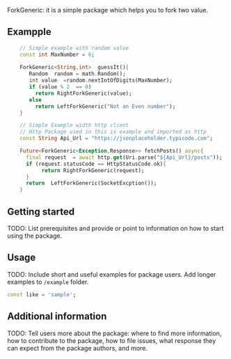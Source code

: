 

ForkGeneric: it is a simple package which  helps you to fork two value.
## Exampple
```dart 
    // Simple example with random value  
    const int MaxNumber = 6; 
    
    ForkGeneric<String,int>  guessIt(){
       Random  random = math.Random(); 
       int value  =random.nextIntOfDigits(MaxNumber);
       if (value % 2  == 0)
         return RightForkGeneric(value);
       else
         return LeftForkGeneric("Not an Even number");      
    }
```  

```dart 
    // Simple Example width http client
    // Http Package used in this is example and imported as http  
    const String Api_Url = "https://jsonplaceholder.typicode.com";

    Future<ForkGeneric<Exception,Response>> fetchPosts() async{
      final request  = await http.get(Uri.parse("${Api_Url}/posts"));
      if (request.statusCode == HttpStatusCode.ok){
           return RightForkGeneric(request);   
      } 
      return  LeftForkGeneric(SocketExcption()); 
    }
``` 
## Getting started

TODO: List prerequisites and provide or point to information on how to
start using the package.

## Usage

TODO: Include short and useful examples for package users. Add longer examples
to `/example` folder.

```dart
const like = 'sample';
```

## Additional information

TODO: Tell users more about the package: where to find more information, how to
contribute to the package, how to file issues, what response they can expect
from the package authors, and more.
